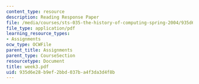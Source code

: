 ```yaml
---
content_type: resource
description: Reading Response Paper
file: /media/courses/sts-035-the-history-of-computing-spring-2004/935d6e28b9ef2bbd037ba4f3da3d4f8b_week3.pdf
file_type: application/pdf
learning_resource_types:
- Assignments
ocw_type: OCWFile
parent_title: Assignments
parent_type: CourseSection
resourcetype: Document
title: week3.pdf
uid: 935d6e28-b9ef-2bbd-037b-a4f3da3d4f8b
---
```

